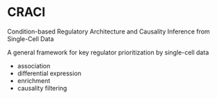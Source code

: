 # CRACI
Condition-based Regulatory Architecture and Causality Inference from Single-Cell Data

A general framework for key regulator prioritization by single-cell data
- association
- differential expression
- enrichment
- causality filtering
